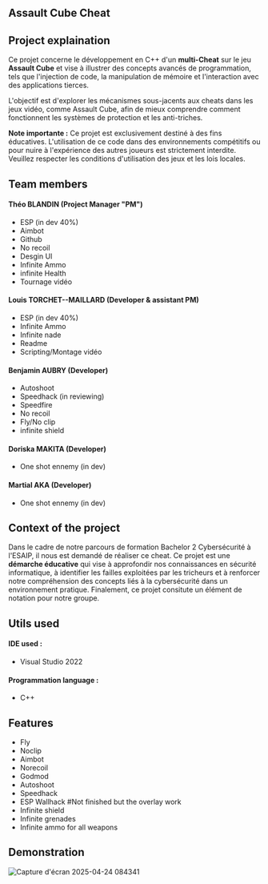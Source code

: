
## Assault Cube Cheat
## Project explaination 
Ce projet concerne le développement en C++ d'un **multi-Cheat** sur le jeu **Assault Cube** et vise à illustrer des concepts avancés de programmation, tels que l'injection de code, la manipulation de mémoire et l'interaction avec des applications tierces.

L'objectif est d'explorer les mécanismes sous-jacents aux cheats dans les jeux vidéo, comme Assault Cube, afin de mieux comprendre comment fonctionnent les systèmes de protection et les anti-triches.

**Note importante :** Ce projet est exclusivement destiné à des fins éducatives. L'utilisation de ce code dans des environnements compétitifs ou pour nuire à l'expérience des autres joueurs est strictement interdite. Veuillez respecter les conditions d'utilisation des jeux et les lois locales.
## Team members

#### Théo BLANDIN (Project Manager "PM")
- ESP (in dev 40%)
- Aimbot
- Github
- No recoil
- Desgin UI
- Infinite Ammo
- infinite Health
- Tournage vidéo
#### Louis TORCHET--MAILLARD (Developer & assistant PM)
- ESP (in dev 40%)
- Infinite Ammo
- Infinite nade
- Readme
- Scripting/Montage vidéo
#### Benjamin AUBRY (Developer)
- Autoshoot
- Speedhack (in reviewing)
- Speedfire
- No recoil
- Fly/No clip
- infinite shield
#### Doriska MAKITA (Developer)
- One shot ennemy (in dev)
#### Martial AKA (Developer)
- One shot ennemy (in dev)
## Context of the project

Dans le cadre de notre parcours de formation Bachelor 2 Cybersécurité à l'ESAIP, il nous est demandé de réaliser ce cheat.
Ce projet est une **démarche éducative** qui vise à approfondir nos connaissances en sécurité informatique, à identifier les failles exploitées par les tricheurs et à renforcer notre compréhension des concepts liés à la cybersécurité dans un environnement pratique.
Finalement, ce projet consitute un élément de notation pour notre groupe.




## Utils used

#### IDE used :
- Visual Studio 2022

#### Programmation language :
- C++
## Features

- Fly
- Noclip
- Aimbot
- Norecoil
- Godmod
- Autoshoot
- Speedhack
- ESP Wallhack #Not finished but the overlay work
- Infinite shield
- Infinite grenades
- Infinite ammo for all weapons

## Demonstration
![Capture d'écran 2025-04-24 084341](https://github.com/user-attachments/assets/80ce569c-1ade-438e-9543-88decd9a2d08)



